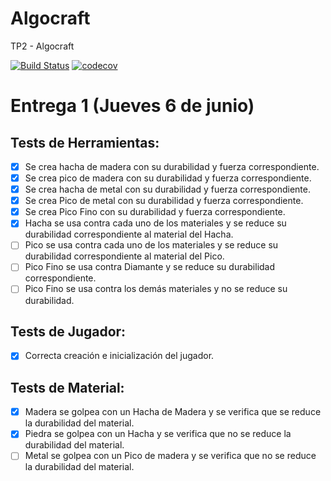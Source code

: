 # Algocraft
TP2 - Algocraft

[![Build Status](https://travis-ci.org/franjday/Algocraft.svg?branch=master)](https://travis-ci.org/franjday/Algocraft)
[![codecov](https://codecov.io/gh/franjday/Algocraft/branch/master/graph/badge.svg)](https://codecov.io/gh/franjday/Algocraft)

# Entrega 1 (Jueves 6 de junio)
## Tests de Herramientas:
  - [x] Se crea hacha de madera con su durabilidad y fuerza correspondiente.
  - [x] Se crea pico de madera con su durabilidad y fuerza correspondiente.
  - [x] Se crea hacha de metal con su durabilidad y fuerza correspondiente.
  - [x] Se crea Pico de metal con su durabilidad y fuerza correspondiente.
  - [x] Se crea Pico Fino con su durabilidad y fuerza correspondiente.
  - [x] Hacha se usa contra cada uno de los materiales y se reduce su durabilidad correspondiente al material del Hacha.
  - [ ] Pico se usa contra cada uno de los materiales y se reduce su durabilidad correspondiente al material del Pico.
  - [ ] Pico Fino se usa contra Diamante y se reduce su durabilidad correspondiente.
  - [ ] Pico Fino se usa contra los demás materiales y no se reduce su durabilidad.

## Tests de Jugador:
  - [x] Correcta creación e inicialización del jugador.

## Tests de Material:
  - [x] Madera se golpea con un Hacha de Madera y se verifica que se reduce la durabilidad del material.
  - [x] Piedra se golpea con un Hacha y se verifica que no se reduce la durabilidad del material.
  - [ ] Metal se golpea con un Pico de madera y se verifica que no se reduce la durabilidad del material.

